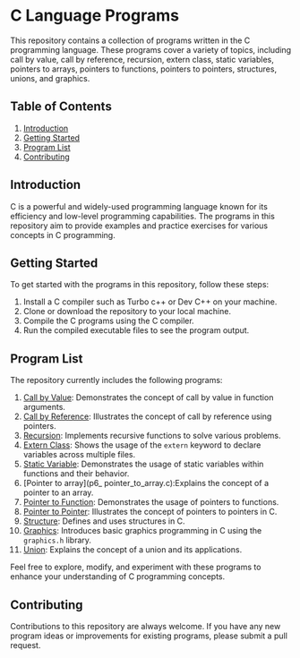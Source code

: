# C Language Programs

This repository contains a collection of programs written in the C programming language. These programs cover a variety of topics, including call by value, call by reference, recursion, extern class, static variables, pointers to arrays, pointers to functions, pointers to pointers, structures, unions, and graphics.

## Table of Contents
1. [Introduction](#introduction)
2. [Getting Started](#getting-started)
3. [Program List](#program-list)
4. [Contributing](#contributing)


## Introduction
C is a powerful and widely-used programming language known for its efficiency and low-level programming capabilities. The programs in this repository aim to provide examples and practice exercises for various concepts in C programming.

## Getting Started
To get started with the programs in this repository, follow these steps:
1. Install a C compiler such as Turbo c++ or Dev C++ on your machine.
2. Clone or download the repository to your local machine.
3. Compile the C programs using the C compiler.
4. Run the compiled executable files to see the program output.

## Program List
The repository currently includes the following programs:

1. [Call by Value](p1_call_by_value.c): Demonstrates the concept of call by value in function arguments.
2. [Call by Reference](p2_call_by_reference.c): Illustrates the concept of call by reference using pointers.
3. [Recursion](p3_recursion.c): Implements recursive functions to solve various problems.
4. [Extern Class](p4_extern_class.c): Shows the usage of the `extern` keyword to declare variables across multiple files.
5. [Static Variable](p5_static_variable.c): Demonstrates the usage of static variables within functions and their behavior.
6. [Pointer to array](p6_ pointer_to_array.c):Explains the concept of a pointer to an array.
7. [Pointer to Function](p7_pointer_to_function.c): Demonstrates the usage of pointers to functions.
8. [Pointer to Pointer](p8_pointer_to_pointer.c): Illustrates the concept of pointers to pointers in C.
9. [Structure](p9_Structure.c): Defines and uses structures in C.
10. [Graphics](p10_graphics.c): Introduces basic graphics programming in C using the `graphics.h` library.
11. [Union](p11_union.c): Explains the concept of a union and its applications.

Feel free to explore, modify, and experiment with these programs to enhance your understanding of C programming concepts.

## Contributing
Contributions to this repository are always welcome. If you have any new program ideas or improvements for existing programs, please submit a pull request.
